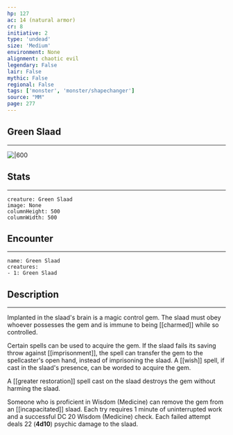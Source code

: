```yaml
---
hp: 127
ac: 14 (natural armor)
cr: 8
initiative: 2
type: 'undead'    
size: 'Medium'
environment: None
alignment: chaotic evil
legendary: False
lair: False
mythic: False
regional: False
tags: ['monster', 'monster/shapechanger']
source: "MM"
page: 277
---
```


## Green Slaad
---

![|600](D:/Program%20Files/5e.tools/img/bestiary/MM/Green%20Slaad.jpg)

## Stats
---

```statblock
creature: Green Slaad
image: None
columnHeight: 500
columnWidth: 500
```

## Encounter
---

```encounter-table
name: Green Slaad
creatures:
- 1: Green Slaad
```

## Description
---


Implanted in the slaad's brain is a magic control gem. The slaad must obey whoever possesses the gem and is immune to being [[charmed]] while so controlled.

Certain spells can be used to acquire the gem. If the slaad fails its saving throw against [[imprisonment]], the spell can transfer the gem to the spellcaster's open hand, instead of imprisoning the slaad. A [[wish]] spell, if cast in the slaad's presence, can be worded to acquire the gem.

A [[greater restoration]] spell cast on the slaad destroys the gem without harming the slaad.

Someone who is proficient in Wisdom (Medicine) can remove the gem from an [[incapacitated]] slaad. Each try requires 1 minute of uninterrupted work and a successful DC 20 Wisdom (Medicine) check. Each failed attempt deals 22 (**4d10**) psychic damage to the slaad.




